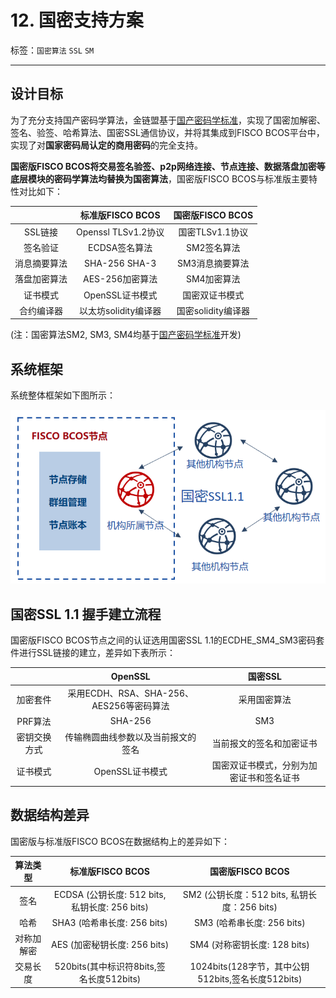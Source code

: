 # 12. 国密支持方案

标签：``国密算法`` ``SSL`` ``SM``

----
## 设计目标

  为了充分支持国产密码学算法，金链盟基于[国产密码学标准](http://www.gmbz.org.cn/main/bzlb.html)，实现了国密加解密、签名、验签、哈希算法、国密SSL通信协议，并将其集成到FISCO BCOS平台中，实现了对**国家密码局认定的商用密码**的完全支持。

**国密版FISCO BCOS将交易签名验签、p2p网络连接、节点连接、数据落盘加密等底层模块的密码学算法均替换为国密算法**，国密版FISCO BCOS与标准版主要特性对比如下：

 | | 标准版FISCO BCOS | 国密版FISCO BCOS |
 | :-: | :-: | :-: |
 | SSL链接 | Openssl TLSv1.2协议 | 国密TLSv1.1协议|
 | 签名验证 | ECDSA签名算法 | SM2签名算法 |
 | 消息摘要算法 | SHA-256 SHA-3 | SM3消息摘要算法 |
 | 落盘加密算法 | AES-256加密算法 | SM4加密算法 |
 | 证书模式 | OpenSSL证书模式 | 国密双证书模式 |
 | 合约编译器 | 以太坊solidity编译器 | 国密solidity编译器 |

(注：国密算法SM2, SM3, SM4均基于[国产密码学标准](http://www.gmbz.org.cn/main/bzlb.html)开发)

## 系统框架

系统整体框架如下图所示：

![](../../images/guomi/guomishakehand.png)

## 国密SSL 1.1 握手建立流程

国密版FISCO BCOS节点之间的认证选用国密SSL 1.1的ECDHE_SM4_SM3密码套件进行SSL链接的建立，差异如下表所示：

 | | OpenSSL | 国密SSL |
 | :-: | :-: | :-: |
 | 加密套件 | 采用ECDH、RSA、SHA-256、AES256等密码算法 | 采用国密算法 |
 | PRF算法 | SHA-256 | SM3 |
 | 密钥交换方式 | 传输椭圆曲线参数以及当前报文的签名 | 当前报文的签名和加密证书 |
 | 证书模式 | OpenSSL证书模式 | 国密双证书模式，分别为加密证书和签名证书 |


## 数据结构差异

国密版与标准版FISCO BCOS在数据结构上的差异如下：

 | 算法类型 | 标准版FISCO BCOS | 国密版FISCO BCOS |
 | :-: | :-: | :-: |
 | 签名 | ECDSA (公钥长度: 512 bits, 私钥长度: 256 bits)| SM2 (公钥长度：512 bits, 私钥长度：256 bits) |
 | 哈希 | SHA3 (哈希串长度: 256 bits) | SM3 (哈希串长度: 256 bits) |
 | 对称加解密 | AES (加密秘钥长度: 256 bits) | SM4 (对称密钥长度: 128 bits) |
 | 交易长度 | 520bits(其中标识符8bits,签名长度512bits) | 1024bits(128字节，其中公钥512bits,签名长度512bits) |
